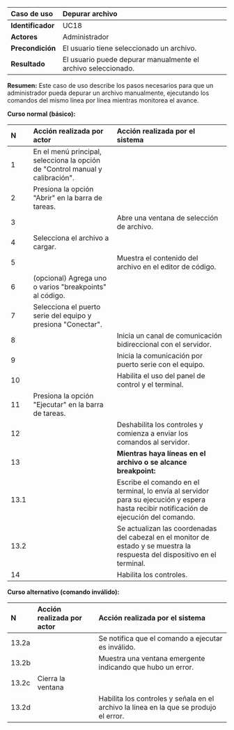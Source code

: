 | **Caso de uso**   | **Depurar archivo**                                           |
| :---------------- | :------------------------------------------------------------ |
| **Identificador** | UC18                                                          |
| **Actores**       | Administrador                                                 |
| **Precondición**  | El usuario tiene seleccionado un archivo.                     |
| **Resultado**     | El usuario puede depurar manualmente el archivo seleccionado. |

**Resumen:**
Este caso de uso describe los pasos necesarios para que un administrador pueda depurar un archivo manualmente, ejecutando los comandos del mismo línea por línea mientras monitorea el avance.

**Curso normal (básico):**

| **N** | **Acción realizada por actor**                                                | **Acción realizada por el sistema**                                                                                                     |
| :---- | :---------------------------------------------------------------------------- | :-------------------------------------------------------------------------------------------------------------------------------------- |
| 1     | En el menú principal, selecciona la opción de "Control manual y calibración". |                                                                                                                                         |
| 2     | Presiona la opción "Abrir" en la barra de tareas.                             |                                                                                                                                         |
| 3     |                                                                               | Abre una ventana de selección de archivo.                                                                                               |
| 4     | Selecciona el archivo a cargar.                                               |                                                                                                                                         |
| 5     |                                                                               | Muestra el contenido del archivo en el editor de código.                                                                                |
| 6     | (opcional) Agrega uno o varios "breakpoints" al código.                       |                                                                                                                                         |
| 7     | Selecciona el puerto serie del equipo y presiona "Conectar".                  |                                                                                                                                         |
| 8     |                                                                               | Inicia un canal de comunicación bidireccional con el servidor.                                                                          |
| 9     |                                                                               | Inicia la comunicación por puerto serie con el equipo.                                                                                  |
| 10    |                                                                               | Habilita el uso del panel de control y el terminal.                                                                                     |
| 11    | Presiona la opción "Ejecutar" en la barra de tareas.                          |                                                                                                                                         |
| 12    |                                                                               | Deshabilita los controles y comienza a enviar los comandos al servidor.                                                                 |
| 13    |                                                                               | **Mientras haya líneas en el archivo o se alcance breakpoint:**                                                                         |
| 13.1  |                                                                               | Escribe el comando en el terminal, lo envía al servidor para su ejecución y espera hasta recibir notificación de ejecución del comando. |
| 13.2  |                                                                               | Se actualizan las coordenadas del cabezal en el monitor de estado y se muestra la respuesta del dispositivo en el terminal.             |
| 14    |                                                                               | Habilita los controles.                                                                                                                 |

**Curso alternativo (comando inválido):**

| **N** | **Acción realizada por actor** | **Acción realizada por el sistema**                                                   |
| :---- | :----------------------------- | :------------------------------------------------------------------------------------ |
| 13.2a |                                | Se notifica que el comando a ejecutar es inválido.                                    |
| 13.2b |                                | Muestra una ventana emergente indicando que hubo un error.                            |
| 13.2c | Cierra la ventana              |                                                                                       |
| 13.2d |                                | Habilita los controles y señala en el archivo la línea en la que se produjo el error. |
